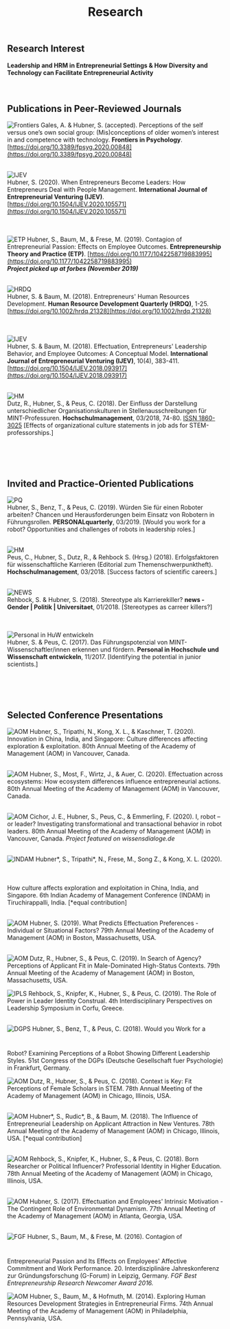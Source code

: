 ﻿---
title: "Research"
bg: purple
color: black
fa-icon: leanpub
---

## Research Interest

**Leadership and HRM in Entrepreneurial Settings & How Diversity and Technology can Facilitate Entrepreneurial Activity**
<br/><br/> <br/>

## Publications in Peer-Reviewed Journals

<img alt="Frontiers" src="./img/Frontiers.jpg" class="pubs"> Gales, A. & Hubner, S. (accepted). Perceptions of the self versus one’s own social group: (Mis)conceptions of older women’s interest in and competence with technology. **Frontiers in Psychology**. [https://doi.org/10.3389/fpsyg.2020.00848](https://doi.org/10.3389/fpsyg.2020.00848) <br/> <br/> 

<img alt="IJEV" src="./img/ijev.jpg" class="pubs"> <br/> Hubner, S. (2020). When Entrepreneurs Become Leaders: How Entrepreneurs Deal with People Management. **International Journal of Entrepreneurial Venturing (IJEV)**.  [https://doi.org/10.1504/IJEV.2020.105571](https://doi.org/10.1504/IJEV.2020.105571) <br/> <br/> <br/> 

<img alt="ETP" src="./img/ETP.png" class="pubs"> Hubner, S.,  Baum, M., & Frese, M. (2019). Contagion of Entrepreneurial Passion: Effects on Employee Outcomes. **Entrepreneurship Theory and Practice (ETP)**. [https://doi.org/10.1177/1042258719883995](https://doi.org/10.1177/1042258719883995) <br/> ***Project picked up at forbes (November 2019)*** <br/><br/>

<img alt="HRDQ" src="./img/hrdq.jpg" class="pubs"> <br/> Hubner, S. & Baum, M. (2018). Entrepreneurs' Human Resources Development. **Human Resource Development Quarterly (HRDQ)**, 1-25. [https://doi.org/10.1002/hrdq.21328](https://doi.org/10.1002/hrdq.21328) <br/> <br/> <br/>

<img alt="IJEV" src="./img/ijev.jpg" class="pubs"> <br/> Hubner, S. & Baum, M. (2018). Effectuation, Entrepreneurs' Leadership Behavior, and Employee Outcomes: A Conceptual Model. **International Journal of Entrepreneurial Venturing (IJEV)**, 10(4), 383-411. [https://doi.org/10.1504/IJEV.2018.093917](https://doi.org/10.1504/IJEV.2018.093917) <br/> <br/> 

<img alt="HM" src="./img/HM_Page_1.png" class="pubs"> <br/> Dutz, R., Hubner, S., & Peus, C. (2018). Der Einfluss der Darstellung unterschiedlicher Organisationskulturen in Stellenausschreibungen für MINT-Professuren. **Hochschulmanagement**, 03/2018, 74-80. [ISSN 1860-3025](https://0a59654b-c029-4e59-a817-d92d38cf7998.filesusr.com/ugd/7bac3c_f3bb15e7d2294c62a0f3b7dc7f51c3a3.pdf) [Effects of organizational culture statements in job ads for STEM-professorships.] <br/> <br/> <br/> <br/> <br/> 



## Invited and Practice-Oriented Publications 

<img alt="PQ" src="./img/pq-03-2019-491398-1.jpg" class="pubs"> <br/> Hubner, S., Benz, T., & Peus, C. (2019). Würden Sie für einen Roboter arbeiten? Chancen und Herausforderungen beim Einsatz von Robotern in Führungsrollen. **PERSONALquarterly**, 03/2019. [Would you work for a robot? Opportunities and challenges of robots in leadership roles.] <br/> <br/>

<img alt="HM" src="./img/HM_Page_1.png" class="pubs"> <br/> Peus, C., Hubner, S., Dutz, R., & Rehbock S. (Hrsg.) (2018). Erfolgsfaktoren für wissenschaftliche Karrieren (Editorial zum Themenschwerpunktheft). **Hochschulmanagement**, 03/2018. [Success factors of scientific careers.] <br/> <br/>

<img alt="NEWS" src="./img/news.gif" class="pubs"> <br/> Rehbock, S. & Hubner, S. (2018). Stereotype als Karrierekiller? **news - Gender \| Politik \| Universitaet**, 01/2018. [Stereotypes as carreer killers?] <br/> <br/> <br/>

<img alt="Personal in HuW entwickeln" src="./img/Personal in Hoschschule und Wissenschaft entwickeln.png" class="pubs"> <br/> Hubner, S. & Peus, C. (2017). Das Führungspotenzial von MINT-Wissenschaftler/innen erkennen und fördern. **Personal in Hochschule und Wissenschaft entwickeln**, 11/2017. [Identifying the potential in junior scientists.] <br/> <br/> <br/> <br/> <br/> 



## Selected Conference Presentations

<img alt="AOM" src="./img/AOM.png" class="conferences">  Hubner, S., Tripathi, N., Kong, X. L., & Kaschner, T. (2020). Innovation in China, India, and Singapore: Culture differences affecting exploration & exploitation. 80th Annual Meeting of the Academy of Management (AOM) in Vancouver, Canada. <br/>   <br/> 

<img alt="AOM" src="./img/AOM.png" class="conferences">  Hubner, S., Most, F., Wirtz, J., & Auer, C. (2020). Effectuation across ecosystems: How ecosystem differences influence entrepreneurial actions. 80th Annual Meeting of the Academy of Management (AOM) in Vancouver, Canada. <br/>  <br/> 

<img alt="AOM" src="./img/AOM.png" class="conferences">  Cichor, J. E., Hubner, S., Peus, C., & Emmerling, F. (2020). I, robot – or leader? Investigating transformational and transactional behavior in robot leaders. 80th Annual Meeting of the Academy of Management (AOM) in Vancouver, Canada. *Project featured on wissensdialoge.de* <br/> <br/> 

<img alt="INDAM" src="./img/INDAM_logo1.png" class="conferences" style="margin-bottom: 50px"> Hubner\*, S., Tripathi\*, N., Frese, M., Song Z., & Kong, X. L. (2020). How culture affects exploration and exploitation in China, India, and Singapore. 6th Indian Academy of Management Conference (INDAM) in Tiruchirappalli, India. [*equal contribution] <br/>   <br/> 

<img alt="AOM" src="./img/AOM.png" class="conferences">  Hubner, S. (2019). What Predicts Effectuation Preferences - Individual or Situational Factors? 79th Annual Meeting of the Academy of Management (AOM) in Boston, Massachusetts, USA. <br/>   <br/> 

<img alt="AOM" src="./img/AOM.png" class="conferences">  Dutz, R., Hubner, S., & Peus, C. (2019). In Search of Agency? Perceptions of Applicant Fit in Male-Dominated High-Status Contexts. 79th Annual Meeting of the Academy of Management (AOM) in Boston, Massachusetts, USA. <br/> 

<img alt="IPLS" src="./img/ipls.png" class="conferences">  Rehbock, S., Knipfer, K., Hubner, S., & Peus, C. (2019). The Role of Power in Leader Identity Construal. 4th Interdisciplinary Perspectives on Leadership Symposium in Corfu, Greece. <br/> <br/> 

<img alt="DGPS" src="./img/dgps.png" class="conferences"   style="margin-bottom: 40px">  Hubner, S., Benz, T., & Peus, C. (2018). Would you Work for a Robot? Examining Perceptions of a Robot Showing Different Leadership Styles. 51st Congress of the DGPs (Deutsche Gesellschaft fuer Psychologie) in Frankfurt, Germany. <br/> 

<img alt="AOM" src="./img/AOM.png" class="conferences">  Dutz, R., Hubner, S., & Peus, C. (2018). Context is Key: Fit Perceptions of Female Scholars in STEM. 78th Annual Meeting of the Academy of Management (AOM) in Chicago, Illinois, USA. <br/> <br/> 

<img alt="AOM" src="./img/AOM.png" class="conferences">  Hubner\*, S., Rudic\*, B., & Baum, M. (2018). The Influence of Entrepreneurial Leadership on Applicant Attraction in New Ventures. 78th Annual Meeting of the Academy of Management (AOM) in Chicago, Illinois, USA. [*equal contribution] <br/> <br/> 

<img alt="AOM" src="./img/AOM.png" class="conferences">  Rehbock, S., Knipfer, K., Hubner, S., & Peus, C. (2018). Born Researcher or Political Influencer? Professorial Identity in Higher Education. 78th Annual Meeting of the Academy of Management (AOM) in Chicago, Illinois, USA. <br/> <br/> 

<img alt="AOM" src="./img/AOM.png" class="conferences">  Hubner, S. (2017). Effectuation and Employees' Intrinsic Motivation - The Contingent Role of Environmental Dynamism. 77th Annual Meeting of the Academy of Management (AOM) in Atlanta, Georgia, USA. <br/> <br/> 

<img alt="FGF" src="./img/FGF.png" class="conferences" style="margin-bottom: 40px">  Hubner, S.,  Baum, M., & Frese, M. (2016). Contagion of Entrepreneurial Passion and Its Effects on Employees' Affective Commitment and Work Performance. 20. Interdisziplinäre Jahreskonferenz zur Gründungsforschung (G-Forum) in Leipzig, Germany. *FGF Best Entrepreneurship Research Newcomer Award 2016.* <br/> 

<img alt="AOM" src="./img/AOM.png" class="conferences">  Hubner, S., Baum, M., & Hofmuth, M. (2014). Exploring Human Resources Development Strategies in Entrepreneurial Firms. 74th Annual Meeting of the Academy of Management (AOM) in Philadelphia, Pennsylvania, USA. <br/> 

